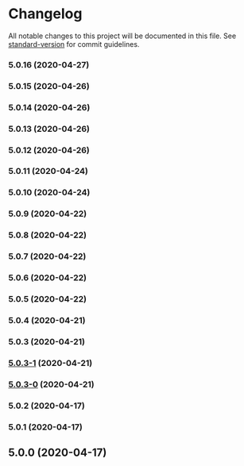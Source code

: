 # Changelog

All notable changes to this project will be documented in this file. See [standard-version](https://github.com/conventional-changelog/standard-version) for commit guidelines.

### 5.0.16 (2020-04-27)

### 5.0.15 (2020-04-26)

### 5.0.14 (2020-04-26)

### 5.0.13 (2020-04-26)

### 5.0.12 (2020-04-26)

### 5.0.11 (2020-04-24)

### 5.0.10 (2020-04-24)

### 5.0.9 (2020-04-22)

### 5.0.8 (2020-04-22)

### 5.0.7 (2020-04-22)

### 5.0.6 (2020-04-22)

### 5.0.5 (2020-04-22)

### 5.0.4 (2020-04-21)

### 5.0.3 (2020-04-21)

### [5.0.3-1](https://github.com/americanexpress/one-app/compare/v5.0.2-prerelease...v5.0.3-1) (2020-04-21)

### [5.0.3-0](https://github.com/americanexpress/one-app/compare/v5.0.2-prerelease...v5.0.3-0) (2020-04-21)

### 5.0.2 (2020-04-17)

### 5.0.1 (2020-04-17)

## 5.0.0 (2020-04-17)
